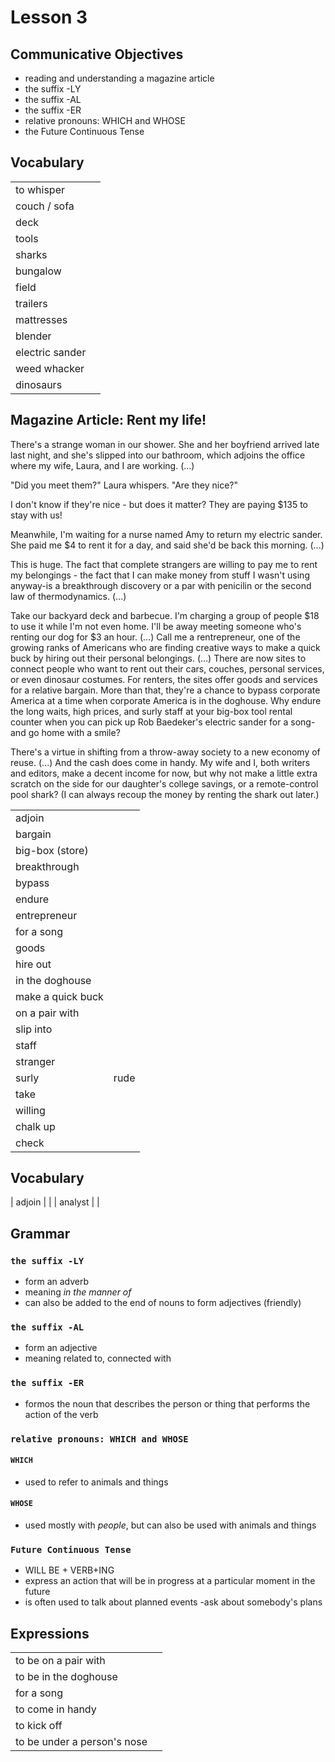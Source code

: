 # Lesson 3



## Communicative Objectives
- reading and understanding a magazine article
- the suffix -LY
- the suffix -AL
- the suffix -ER
- relative pronouns: WHICH and WHOSE
- the Future Continuous Tense



## Vocabulary

|  |  |
|:---|:---|
| to whisper |  |
| couch / sofa |  |
| deck |  |
| tools |  |
| sharks |  |
| bungalow |  |
| field |  |
| trailers |  |
| mattresses |  |
| blender |  |
| electric sander |  |
| weed whacker |  |
| dinosaurs |  |


## Magazine Article: Rent my life!
There's a strange woman in our shower. She and her boyfriend arrived late last night, and she's slipped into our bathroom, which adjoins the office where my wife, Laura, and I are working. (...)

"Did you meet them?" Laura whispers.
"Are they nice?"

I don't know if they're nice - but does it matter? They are paying $135 to stay with us!

Meanwhile, I'm waiting for a nurse named Amy to return my electric sander. She paid me $4 to rent it for a day, and said she'd be back this morning. (...)

This is huge. The fact that complete strangers are willing to pay me to rent my belongings - the fact that I can make money from stuff I wasn't using anyway-is a breakthrough discovery or a par with penicilin or the second law of thermodynamics. (...)

Take our backyard deck and barbecue. I'm charging a group of people $18 to use it while I'm not even home. I'll be away meeting someone who's renting our dog for $3 an hour.
(...) Call me a rentrepreneur, one of the growing ranks of Americans who are finding creative ways to make a quick buck by hiring out their personal belongings. (...) There are now sites to connect people who want to rent out their cars, couches, personal services, or even dinosaur costumes. For renters, the sites offer goods and services for a relative bargain. More than that, they're a chance to bypass corporate America at a time when corporate America is in the doghouse. Why endure the long waits, high prices, and surly staff at your big-box tool rental counter when you can pick up Rob Baedeker's electric sander for a song- and go home with a smile?


There's a virtue in shifting from a throw-away society to a new economy of reuse. (...) And the cash does come  in handy. My wife and I, both writers and editors, make a decent income for now, but why not make a little extra scratch on the side for our daughter's college savings, or a remote-control pool shark? (I can always recoup the money by renting the shark out later.)


|  |  |
|:---|:---|
| adjoin |  |
| bargain |  |
| big-box (store) |  |
| breakthrough |  |
| bypass |  |
| endure |  |
| entrepreneur |  |
| for a song |  |
| goods |  |
| hire out |  |
| in the doghouse |  |
| make a quick buck |  |
| on a pair with |  |
| slip into |  |
| staff |  |
| stranger |  |
| surly | rude |
| take |  |
| willing |  |
| chalk up |  |
| check |  |

## Vocabulary

| adjoin |  |
| analyst |  |




## Grammar
### ```the suffix -LY```
- form an adverb
- meaning *in the manner of*
- can also be added to the end of nouns to form adjectives (friendly)

### ```the suffix -AL```
- form an adjective
- meaning related to, connected with

### ```the suffix -ER```
- formos the noun that describes the person or thing that performs the action of the verb


### ```relative pronouns: WHICH and WHOSE```
#### ```WHICH```
- used to refer to animals and things

#### ```WHOSE```
- used mostly with *people*, but can also be used with animals and things

### ```Future Continuous Tense```
- WILL BE + VERB+ING
- express an action that will be in progress at a particular moment in the future
- is often used to talk about planned events
-ask about somebody's plans

## Expressions

|||
|:---|:---|
| to be on a pair with|  |
| to be in the doghouse |  |
| for a song |  |
| to come in handy |  |
| to kick off |  |
| to be under a person's nose |  |